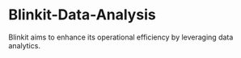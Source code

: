 # Blinkit-Data-Analysis
Blinkit aims to enhance its operational efficiency by leveraging data analytics. 
